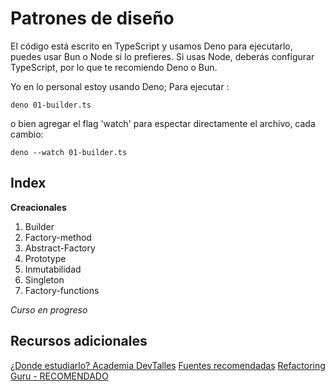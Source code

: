 # Patrones de diseño
El código está escrito en TypeScript y usamos Deno para ejecutarlo, puedes usar Bun o Node si lo prefieres.
Si usas Node, deberás configurar TypeScript, por lo que te recomiendo Deno o Bun.

Yo en lo personal estoy usando Deno; Para ejecutar :

    deno 01-builder.ts

o bien agregar el flag 'watch'  para espectar directamente el archivo, cada cambio:  

    deno --watch 01-builder.ts
## Index

 **Creacionales**
 1. Builder
 2. Factory-method
 3. Abstract-Factory
 4. Prototype
 5. Inmutabilidad
 6. Singleton
 7. Factory-functions

*Curso en progreso*
 
## Recursos adicionales
[¿Donde estudiarlo? Academia DevTalles](https://cursos.devtalles.com/)
[Fuentes recomendadas](https://gist.github.com/Klerith/f7f558766cb9ad8f36e471cceb5dd910)
[Refactoring Guru - RECOMENDADO](https://refactoring.guru/design-patterns)
